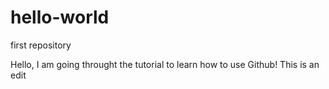 # hello-world
first repository

Hello,
I am going throught the tutorial to learn how to use Github!
This is an edit
